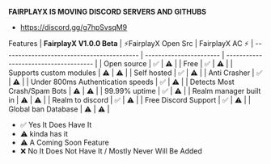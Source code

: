 **FAIRPLAYX IS MOVING DISCORD SERVERS AND GITHUBS**

- https://discord.gg/g7hpSvsqM9








Features
| **FairplayX V1.0.0 Beta**                  | ⚡FairplayX Open Src    |  FairplayX AC ⚡ 
| ------------------------------------------ | ----------------------- | ------------------------------------- |
| Open source                                | ✅                      | ⚠️                                   |
| Free                                       | ✅                      | ⚠️                                   |
| Supports custom modules                    | ⚠️                      | ⚠️                                   |
| Self hosted                                | ✅                      | ⚠️                                   |
| Anti Crasher                               | ✅                      | ⚠️                                   |
| Under 800ms Authentication speeds          | ✅                      | ⚠️                                   |
| Detects Most Crash/Spam Bots               | ⚠️                      | ⚠️                                   |
| 99.99% uptime                              | ✅                      | ⚠️                                   |
| Realm manager built in                     | ⚠                       | ⚠️                                   |
| Realm to discord                           | ✅                      | ⚠️                                   |
| Free Discord Support                       | ✅                      | ⚠️                                   |
| Global ban Database                        | ⚠️                      | ⚠️                                   |

- ✅ Yes It Does Have It
- ⚠ kinda has it
- ⚠️ A Coming Soon Feature 
- ❌ No It Does Not Have It / Mostly Never Will Be Added
